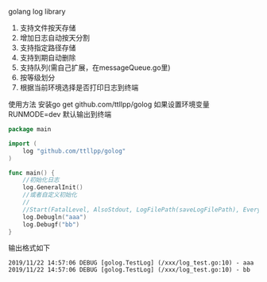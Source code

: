 golang log library

1. 支持文件按天存储
2. 增加日志自动按天分割
3. 支持指定路径存储
4. 支持到期自动删除
5. 支持队列(需自己扩展，在messageQueue.go里)
6. 按等级划分
7. 根据当前环境选择是否打印日志到终端

使用方法
安装go get github.com/ttllpp/golog
如果设置环境变量RUNMODE=dev 默认输出到终端

```go
package main

import (
	log "github.com/ttllpp/golog"
)

func main() {
	//初始化日志
	log.GeneralInit()
	//或者自定义初始化
	//
	//Start(FatalLevel, AlsoStdout, LogFilePath(saveLogFilePath), EveryDay,  Appid(appid), MessageQueueInstance, FatalMessageQueueLevel)
	log.Debugln("aaa")
	log.Debugf("bb")
}

```


输出格式如下
```
2019/11/22 14:57:06 DEBUG [golog.TestLog] (/xxx/log_test.go:10) - aaa
2019/11/22 14:57:06 DEBUG [golog.TestLog] (/xxx/log_test.go:10) - bb


```